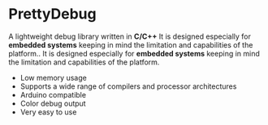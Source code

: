 # PrettyDebug
A lightweight debug library written in **C/C++**
It is designed especially for **embedded systems** keeping in mind the limitation and capabilities of the platform.. It is designed especially for **embedded systems** keeping in mind the limitation and capabilities of the platform.
  - Low memory usage
  - Supports a wide range of compilers and processor architectures
  - Arduino compatible
  - Color debug output
  - Very easy to use
